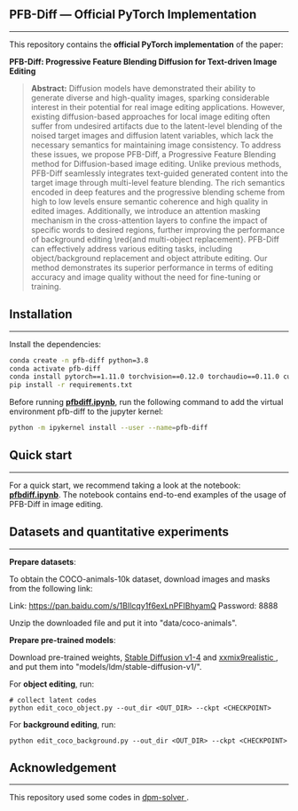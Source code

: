 ## PFB-Diff — Official PyTorch Implementation

---

This repository contains the **official PyTorch implementation** of the paper:

**PFB-Diff: Progressive Feature Blending Diffusion for Text-driven Image Editing**

> **Abstract:** Diffusion models have demonstrated their ability to generate diverse and high-quality images, sparking considerable interest in their potential for real image editing applications. However, existing diffusion-based approaches for local image editing often suffer from undesired artifacts due to the latent-level blending of the noised target images and diffusion latent variables, which lack the necessary semantics for maintaining image consistency. To address these issues, we propose PFB-Diff, a Progressive Feature Blending method for Diffusion-based image editing. Unlike previous methods, PFB-Diff seamlessly integrates text-guided generated content into the target image through multi-level feature blending. The rich semantics encoded in deep features and the progressive blending scheme from high to low levels ensure semantic coherence and high quality in edited images. Additionally, we introduce an attention masking mechanism in the cross-attention layers to confine the impact of specific words to desired regions, further improving the performance of background editing \red{and multi-object replacement}. PFB-Diff can effectively address various editing tasks, including object/background replacement and object attribute editing. Our method demonstrates its superior performance in terms of editing accuracy and image quality without the need for fine-tuning or training.

## Installation

---

Install the dependencies:
```bash
conda create -n pfb-diff python=3.8
conda activate pfb-diff
conda install pytorch==1.11.0 torchvision==0.12.0 torchaudio==0.11.0 cudatoolkit=11.3 -c pytorch
pip install -r requirements.txt
```
Before running [**pfbdiff.ipynb**](https://github.com/CMACH508/PFB-Diff/blob/main/pdfbdiff.ipynb), run the following command to add the virtual environment pfb-diff to the jupyter kernel:

```bash
python -m ipykernel install --user --name=pfb-diff
```

## Quick start

---

For a quick start, we recommend taking a look at the notebook: [**pfbdiff.ipynb**](https://github.com/CMACH508/PFB-Diff/blob/main/pdfbdiff.ipynb). The notebook contains end-to-end examples of the usage of PFB-Diff in image editing.

## Datasets and quantitative experiments

---

**Prepare datasets**:

To obtain the COCO-animals-10k dataset, download images and masks from the following link: 

Link: https://pan.baidu.com/s/1BIlcqy1f6exLnPFIBhyamQ   Password: 8888 

Unzip the downloaded file and put it into "data/coco-animals".

**Prepare pre-trained models**:

Download pre-trained weights, [Stable Diffusion v1-4](https://huggingface.co/CompVis/stable-diffusion-v-1-4-original/tree/main) and [xxmix9realistic ](https://civitai.com/models/47274/xxmix9realistic),  and put them into "models/ldm/stable-diffusion-v1/".

For **object editing**, run:

```
# collect latent codes
python edit_coco_object.py --out_dir <OUT_DIR> --ckpt <CHECKPOINT>
```

For **background editing**, run:

```
python edit_coco_background.py --out_dir <OUT_DIR> --ckpt <CHECKPOINT>
```

## Acknowledgement

---
This repository used some codes in  [dpm-solver ](https://github.com/LuChengTHU/dpm-solver).
